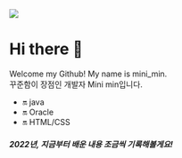 <img src="https://capsule-render.vercel.app/api?type=Waving&color=timeGradient&height=200&section=header&text=Mini_min🕊️&animation=fadeIn&fontSize=50&fontColor=FFFFFF&fontAlignY=40" />

# Hi there 💖
Welcome my Github! My name is mini_min.
<br>
꾸준함이 장점인 개발자 Mini min입니다. 
- 🔛 java
- 🔛 Oracle
- 🔛 HTML/CSS

##### 2022년, 지금부터 배운 내용 조금씩 기록해볼게요!


<!--
**jm-Back/jm-back** is a ✨ _special_ ✨ repository because its `README.md` (this file) appears on your GitHub profile.

Here are some ideas to get you started:

- 🔭 I’m currently working on ...
- 🌱 I’m currently learning ...
- 👯 I’m looking to collaborate on ...
- 🤔 I’m looking for help with ...
- 💬 Ask me about ...
- 📫 How to reach me: ...
- 😄 Pronouns: ...
- ⚡ Fun fact: ...
-->

